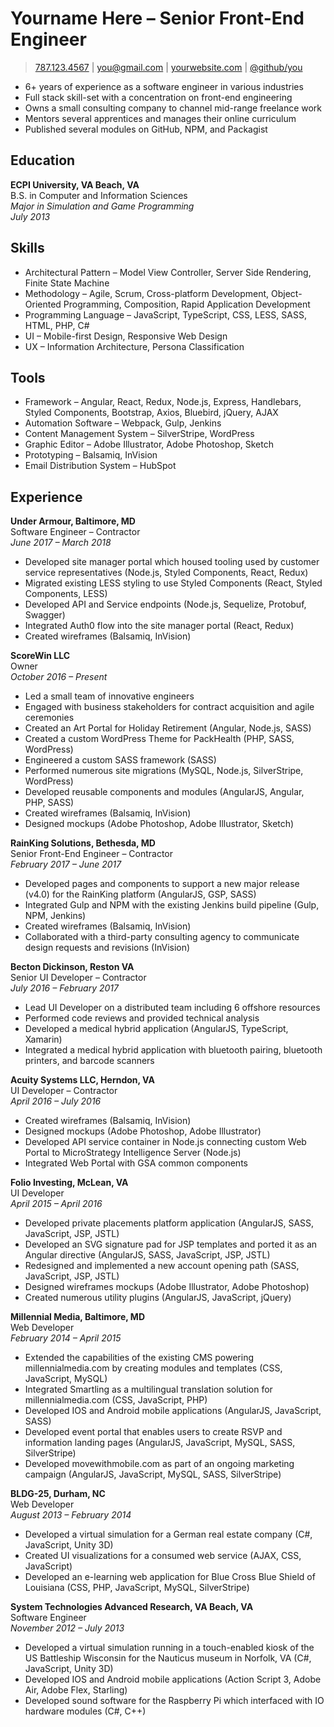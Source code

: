 # Yourname Here &ndash; Senior Front-End Engineer
> [787.123.4567](tel:7870000000) | [you@gmail.com](mailto:you@gmail.com) | [yourwebsite.com](https://yourwebsite.com) | [@github/you](https://github.com/you) 

- 6+ years of experience as a software engineer in various industries
- Full stack skill-set with a concentration on front-end engineering
- Owns a small consulting company to channel mid-range freelance work
- Mentors several apprentices and manages their online curriculum
- Published several modules on GitHub, NPM, and Packagist

## Education
**ECPI University, VA Beach, VA**  
B.S. in Computer and Information Sciences  
*Major in Simulation and Game Programming*  
*July 2013*  

## Skills
- Architectural Pattern &ndash; Model View Controller, Server Side Rendering, Finite State Machine
- Methodology &ndash; Agile, Scrum, Cross-platform Development, Object-Oriented Programming, Composition, Rapid Application Development
- Programming Language &ndash; JavaScript, TypeScript, CSS, LESS, SASS, HTML, PHP, C# 
- UI &ndash; Mobile-first Design, Responsive Web Design 
- UX &ndash; Information Architecture, Persona Classification

## Tools
- Framework &ndash; Angular, React, Redux, Node.js, Express, Handlebars, Styled Components, Bootstrap, Axios, Bluebird, jQuery, AJAX
- Automation Software &ndash; Webpack, Gulp, Jenkins
- Content Management System &ndash; SilverStripe, WordPress
- Graphic Editor &ndash; Adobe Illustrator, Adobe Photoshop, Sketch
- Prototyping &ndash; Balsamiq, InVision
- Email Distribution System &ndash; HubSpot

## Experience
**Under Armour, Baltimore, MD**  
Software Engineer &ndash; Contractor  
*June 2017 &ndash; March 2018*  
- Developed site manager portal which housed tooling used by customer service representatives (Node.js, Styled Components, React, Redux)
- Migrated existing LESS styling to use Styled Components (React, Styled Components, LESS)
- Developed API and Service endpoints (Node.js, Sequelize, Protobuf, Swagger)
- Integrated Auth0 flow into the site manager portal (React, Redux)
- Created wireframes (Balsamiq, InVision)

**ScoreWin LLC**  
Owner  
*October 2016 &ndash; Present*  
- Led a small team of innovative engineers
- Engaged with business stakeholders for contract acquisition and agile ceremonies
- Created an Art Portal for Holiday Retirement (Angular, Node.js, SASS)
- Created a custom WordPress Theme for PackHealth (PHP, SASS, WordPress)
- Engineered a custom SASS framework (SASS)
- Performed numerous site migrations (MySQL, Node.js, SilverStripe, WordPress)
- Developed reusable components and modules (AngularJS, Angular, PHP, SASS)
- Created wireframes (Balsamiq, InVision)
- Designed mockups (Adobe Photoshop, Adobe Illustrator, Sketch)

**RainKing Solutions, Bethesda, MD**  
Senior Front-End Engineer &ndash; Contractor  
*February 2017 &ndash; June 2017*  
- Developed pages and components to support a new major release (v4.0) for the RainKing platform (AngularJS, GSP, SASS)
- Integrated Gulp and NPM with the existing Jenkins build pipeline (Gulp, NPM, Jenkins)
- Created wireframes (Balsamiq, InVision)
- Collaborated with a third-party consulting agency to communicate design requests and revisions (InVision)

**Becton Dickinson, Reston VA**  
Senior UI Developer &ndash; Contractor  
*July 2016 &ndash; February 2017*  
- Lead UI Developer on a distributed team including 6 offshore resources
- Performed code reviews and provided technical analysis
- Developed a medical hybrid application (AngularJS, TypeScript, Xamarin)
- Integrated a medical hybrid application with bluetooth pairing, bluetooth printers, and barcode scanners

**Acuity Systems LLC, Herndon, VA**  
UI Developer &ndash; Contractor  
*April 2016 &ndash; July 2016*  
- Created wireframes (Balsamiq, InVision)
- Designed mockups (Adobe Photoshop, Adobe Illustrator)
- Developed API service container in Node.js connecting custom Web Portal to MicroStrategy Intelligence Server (Node.js)
- Integrated Web Portal with GSA common components

**Folio Investing, McLean, VA**  
UI Developer  
*April 2015 &ndash; April 2016*  
- Developed private placements platform application (AngularJS, SASS, JavaScript, JSP, JSTL)
- Developed an SVG signature pad for JSP templates and ported it as an Angular directive (AngularJS, SASS, JavaScript, JSP, JSTL)
- Redesigned and implemented a new account opening path (SASS, JavaScript, JSP, JSTL)
- Designed wireframes mockups (Adobe Illustrator, Adobe Photoshop)
- Created numerous utility plugins (AngularJS, JavaScript, jQuery)

**Millennial Media, Baltimore, MD**  
Web Developer  
*February 2014 &ndash; April 2015*  
- Extended the capabilities of the existing CMS powering millennialmedia.com by creating modules and templates (CSS, JavaScript, MySQL)
- Integrated Smartling as a multilingual translation solution for millennialmedia.com (CSS, JavaScript, PHP)
- Developed IOS and Android mobile applications (AngularJS, JavaScript, SASS)
- Developed event portal that enables users to create RSVP and information landing pages (AngularJS, JavaScript, MySQL, SASS, SilverStripe)
- Developed movewithmobile.com as part of an ongoing marketing campaign (AngularJS, JavaScript, MySQL, SASS, SilverStripe)

**BLDG-25, Durham, NC**  
Web Developer  
*August 2013 &ndash; February 2014*  
- Developed a virtual simulation for a German real estate company (C#, JavaScript, Unity 3D)
- Created UI visualizations for a consumed web service (AJAX, CSS, JavaScript)
- Developed an e-learning web application for Blue Cross Blue Shield of Louisiana (CSS, PHP, JavaScript, MySQL, SilverStripe)

**System Technologies Advanced Research, VA Beach, VA**  
Software Engineer  
*November 2012 &ndash; July 2013*  
- Developed a virtual simulation running in a touch-enabled kiosk of the US Battleship Wisconsin for the Nauticus museum in Norfolk, VA (C#, JavaScript, Unity 3D)
- Developed IOS and Android mobile applications (Action Script 3, Adobe Air, Adobe Flex, Starling)
- Developed sound software for the Raspberry Pi which interfaced with IO hardware modules (C#, C++)
